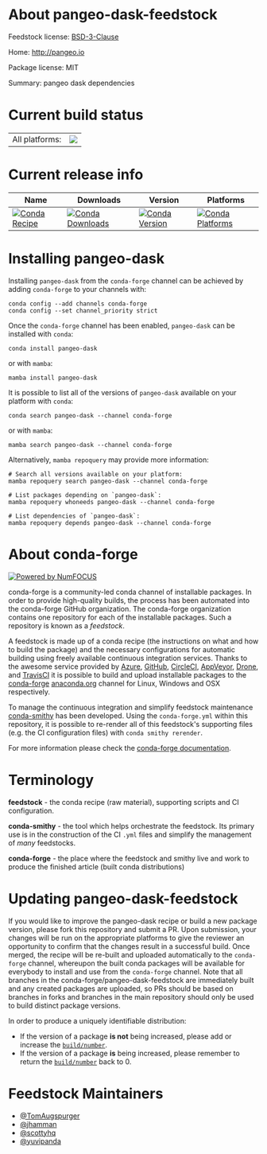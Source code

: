 About pangeo-dask-feedstock
===========================

Feedstock license: [BSD-3-Clause](https://github.com/conda-forge/pangeo-dask-feedstock/blob/main/LICENSE.txt)

Home: http://pangeo.io

Package license: MIT

Summary: pangeo dask dependencies

Current build status
====================


<table><tr><td>All platforms:</td>
    <td>
      <a href="https://dev.azure.com/conda-forge/feedstock-builds/_build/latest?definitionId=9187&branchName=main">
        <img src="https://dev.azure.com/conda-forge/feedstock-builds/_apis/build/status/pangeo-dask-feedstock?branchName=main">
      </a>
    </td>
  </tr>
</table>

Current release info
====================

| Name | Downloads | Version | Platforms |
| --- | --- | --- | --- |
| [![Conda Recipe](https://img.shields.io/badge/recipe-pangeo--dask-green.svg)](https://anaconda.org/conda-forge/pangeo-dask) | [![Conda Downloads](https://img.shields.io/conda/dn/conda-forge/pangeo-dask.svg)](https://anaconda.org/conda-forge/pangeo-dask) | [![Conda Version](https://img.shields.io/conda/vn/conda-forge/pangeo-dask.svg)](https://anaconda.org/conda-forge/pangeo-dask) | [![Conda Platforms](https://img.shields.io/conda/pn/conda-forge/pangeo-dask.svg)](https://anaconda.org/conda-forge/pangeo-dask) |

Installing pangeo-dask
======================

Installing `pangeo-dask` from the `conda-forge` channel can be achieved by adding `conda-forge` to your channels with:

```
conda config --add channels conda-forge
conda config --set channel_priority strict
```

Once the `conda-forge` channel has been enabled, `pangeo-dask` can be installed with `conda`:

```
conda install pangeo-dask
```

or with `mamba`:

```
mamba install pangeo-dask
```

It is possible to list all of the versions of `pangeo-dask` available on your platform with `conda`:

```
conda search pangeo-dask --channel conda-forge
```

or with `mamba`:

```
mamba search pangeo-dask --channel conda-forge
```

Alternatively, `mamba repoquery` may provide more information:

```
# Search all versions available on your platform:
mamba repoquery search pangeo-dask --channel conda-forge

# List packages depending on `pangeo-dask`:
mamba repoquery whoneeds pangeo-dask --channel conda-forge

# List dependencies of `pangeo-dask`:
mamba repoquery depends pangeo-dask --channel conda-forge
```


About conda-forge
=================

[![Powered by
NumFOCUS](https://img.shields.io/badge/powered%20by-NumFOCUS-orange.svg?style=flat&colorA=E1523D&colorB=007D8A)](https://numfocus.org)

conda-forge is a community-led conda channel of installable packages.
In order to provide high-quality builds, the process has been automated into the
conda-forge GitHub organization. The conda-forge organization contains one repository
for each of the installable packages. Such a repository is known as a *feedstock*.

A feedstock is made up of a conda recipe (the instructions on what and how to build
the package) and the necessary configurations for automatic building using freely
available continuous integration services. Thanks to the awesome service provided by
[Azure](https://azure.microsoft.com/en-us/services/devops/), [GitHub](https://github.com/),
[CircleCI](https://circleci.com/), [AppVeyor](https://www.appveyor.com/),
[Drone](https://cloud.drone.io/welcome), and [TravisCI](https://travis-ci.com/)
it is possible to build and upload installable packages to the
[conda-forge](https://anaconda.org/conda-forge) [anaconda.org](https://anaconda.org/)
channel for Linux, Windows and OSX respectively.

To manage the continuous integration and simplify feedstock maintenance
[conda-smithy](https://github.com/conda-forge/conda-smithy) has been developed.
Using the ``conda-forge.yml`` within this repository, it is possible to re-render all of
this feedstock's supporting files (e.g. the CI configuration files) with ``conda smithy rerender``.

For more information please check the [conda-forge documentation](https://conda-forge.org/docs/).

Terminology
===========

**feedstock** - the conda recipe (raw material), supporting scripts and CI configuration.

**conda-smithy** - the tool which helps orchestrate the feedstock.
                   Its primary use is in the construction of the CI ``.yml`` files
                   and simplify the management of *many* feedstocks.

**conda-forge** - the place where the feedstock and smithy live and work to
                  produce the finished article (built conda distributions)


Updating pangeo-dask-feedstock
==============================

If you would like to improve the pangeo-dask recipe or build a new
package version, please fork this repository and submit a PR. Upon submission,
your changes will be run on the appropriate platforms to give the reviewer an
opportunity to confirm that the changes result in a successful build. Once
merged, the recipe will be re-built and uploaded automatically to the
`conda-forge` channel, whereupon the built conda packages will be available for
everybody to install and use from the `conda-forge` channel.
Note that all branches in the conda-forge/pangeo-dask-feedstock are
immediately built and any created packages are uploaded, so PRs should be based
on branches in forks and branches in the main repository should only be used to
build distinct package versions.

In order to produce a uniquely identifiable distribution:
 * If the version of a package **is not** being increased, please add or increase
   the [``build/number``](https://docs.conda.io/projects/conda-build/en/latest/resources/define-metadata.html#build-number-and-string).
 * If the version of a package **is** being increased, please remember to return
   the [``build/number``](https://docs.conda.io/projects/conda-build/en/latest/resources/define-metadata.html#build-number-and-string)
   back to 0.

Feedstock Maintainers
=====================

* [@TomAugspurger](https://github.com/TomAugspurger/)
* [@jhamman](https://github.com/jhamman/)
* [@scottyhq](https://github.com/scottyhq/)
* [@yuvipanda](https://github.com/yuvipanda/)

